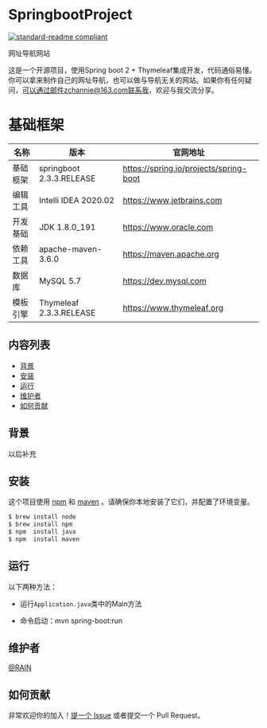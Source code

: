 # SpringbootProject

[![standard-readme compliant](https://img.shields.io/badge/readme%20style-standard-brightgreen.svg?style=flat-square)](https://github.com/RichardLitt/standard-readme)

网址导航网站

这是一个开源项目，使用Spring boot 2 + Thymeleaf集成开发，代码通俗易懂。你可以拿来制作自己的网址导航，也可以做与导航无关的网站。如果你有任何疑问，可以通过邮件zchannie@163.com联系我，欢迎与我交流分享。

# 基础框架

| 名称     | 版本                     | 官网地址                               |
| -------- | ------------------------ | -------------------------------------- |
| 基础框架 | springboot 2.3.3.RELEASE | https://spring.io/projects/spring-boot |
| 编辑工具 | Intelli IDEA 2020.02     | https://www.jetbrains.com              |
| 开发基础 | JDK 1.8.0_191            | https://www.oracle.com                 |
| 依赖工具 | apache-maven-3.6.0       | https://maven.apache.org               |
| 数据库   | MySQL 5.7                | https://dev.mysql.com                  |
| 模板引擎 | Thymeleaf 2.3.3.RELEASE  | https://www.thymeleaf.org              |



## 内容列表

- [背景](#背景)
- [安装](#安装)
- [运行](#运行)
- [维护者](#维护者)
- [如何贡献](#如何贡献)

## 背景

以后补充

## 安装

这个项目使用 [npm](https://npmjs.com) 和 [maven](https://maven.apache.org) 。请确保你本地安装了它们，并配置了环境变量。

```sh
$ brew install node
$ brew install npm
$ npm  install java
$ npm  install maven
```

## 运行
以下两种方法：
- 运行`Application.java`类中的Main方法

- 命令启动：mvn spring-boot:run

  

## 维护者

[@RAIN](https://github.com/zch1127)



## 如何贡献

非常欢迎你的加入！[提一个 Issue](https://github.com/zch1127/springbootProject/issues/new) 或者提交一个 Pull Request。


